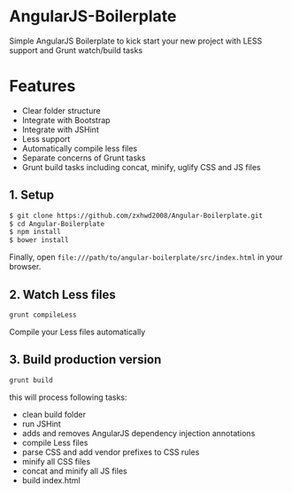 # AngularJS-Boilerplate
Simple AngularJS Boilerplate to kick start your new project with LESS support and Grunt watch/build tasks

# Features
* Clear folder structure
* Integrate with Bootstrap
* Integrate with JSHint
* Less support
* Automatically compile less files
* Separate concerns of Grunt tasks
* Grunt build tasks including concat, minify, uglify CSS and JS files

## 1. Setup
```sh
$ git clone https://github.com/zxhwd2008/Angular-Boilerplate.git
$ cd Angular-Boilerplate
$ npm install
$ bower install
```

Finally, open `file:///path/to/angular-boilerplate/src/index.html` in your browser.

## 2. Watch Less files
```bash
grunt compileLess
```
Compile your Less files automatically

## 3. Build production version
```bash
grunt build
```

this will process following tasks:
* clean build folder
* run JSHint
* adds and removes AngularJS dependency injection annotations
* compile Less files
* parse CSS and add vendor prefixes to CSS rules
* minify all CSS files
* concat and minify all JS files
* build index.html

